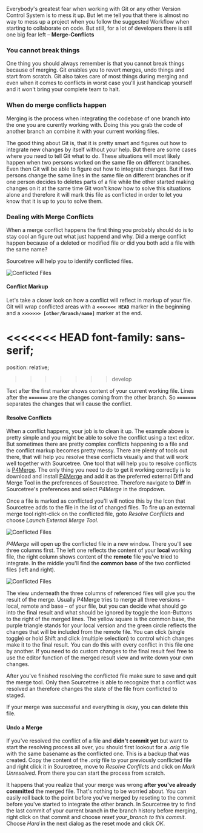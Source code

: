 Everybody's greatest fear when working with Git or any other Version Control System is to mess it up. But let me tell you that there is almost no way to mess up a project when you follow the suggested Workflow when starting to collaborate on code. But still, for a lot of developers there  is still one big fear left – **Merge-Conflicts**


### You cannot break things
One thing you should always remember is that you cannot break things because of merging. Git enables you to revert merges, undo things and start from scratch.
Git also takes care of most things during merging and even when it comes to conflicts in worst case you'll just handicap yourself and it won't bring your complete team to halt.

### When do merge conflicts happen
Merging is the process when integrating the codebase of one branch into the one you are curently working with. Doing this you grab the code of another branch an combine it with your current working files.

The good thing about Git is, that it is pretty smart and figures out how to integrate new changes by itself without your help. But there are some cases where you need to tell Git what to do. These situations will most likely happen when two persons worked on the same file on different branches. Even then Git will be able to figure out how to integrate changes. But if two persons change the same lines in the same file on different branches or if one person decides to deletes parts of a file while the other started making changes on it at the same time Git won't know how to solve this situations alone and therefore it will mark this file as conflicted in order to let you know that it is up to you to solve them.


### Dealing with Merge Conflicts
When a merge conflict happens the first thing you probably should do is to stay cool an figure out what just happend and why. Did a merge conflict happen because of a deleted or modified file or did you both add a file with the same name?

Sourcetree will help you to identify conflicted files.

![Conflicted Files](/web-development-field-guide/img/content/collaboration/sourcetree-conflict-01.jpg "Conflicted Files")  


#### Conflict Markup
Let's take a closer look on how a conflict will reflect in markup of your file. Git will wrap conflicted areas with a **`<<<<<<< HEAD`** marker in the beginning and a **`>>>>>>> [other/branch/name]`** marker at the end.

<<<<<<< HEAD
font-family: sans-serif;
=======
position: relative;
>>>>>>> develop

Text after the first marker shows content of your current working file. Lines after the **`=======`** are the changes coming from the other branch. So **`=======`** separates the changes that will cause the conflict.


#### Resolve Conflicts
When a conflict happens, your job is to clean it up. The example above is pretty simple and you might be able to solve the conflict using a text editor. But sometimes there are pretty complex conflicts happening to a file and the conflict markup becomes pretty messy. There are plenty of tools out there, that will help you resolve these conflicts visually and that will work well together with Sourcetree. One tool that will help you to resolve conflicts is [P4Merge](http://www.perforce.com/product/components/perforce-visual-merge-and-diff-tools).
The only thing you need to do to get it working correctly is to download and install [P4Merge](http://www.perforce.com/product/components/perforce-visual-merge-and-diff-tools) and add it as the preferred external Diff and Merge Tool in the preferences of Sourcetree. Therefore navigate to **Diff** in Sourcetree's preferences and select *P4Merge* in the dropdown.

Once a file is marked as conflicted you'll will notice this by the Icon that Sourcetree adds to the file in the list of changed files. To fire up an external merge tool right-click on the conflicted file, goto *Resolve Confilicts* and choose *Launch External Merge Tool*.

![Conflicted Files](/web-development-field-guide/img/content/collaboration/sourcetree-conflict-02.jpg "Conflicted Files")

*P4Merge* will open up the conflicted file in a new window. There you'll see three columns first. The left one reflects the content of your **local** working file, the right column shows content of the **remote** file you've tried to integrate. In the middle you'll find the **common base** of the two conflicted files (left and right).

![Conflicted Files](/web-development-field-guide/img/content/collaboration/sourcetree-conflict-03.jpg "Conflicted Files")

The view underneath the three columns of referenced files will give you the result of the merge. Usually P4Merge tries to merge all three versions – local, remote and base – of your file, but you can decide what should go into the final result and what should be ignored by toggle the Icon-Buttons to the right of the merged lines. The yellow square is the common base, the purple triangle stands for your local version and the green circle reflects the changes that will be included from the remote file. You can click (single toggle) or hold Shift and click (multiple selection) to control which changes make it to the final result. You can do this with every conflict in this file one by another. If you need to do custom changes to the final result feel free to use the editor function of the merged result view and write down your own changes.

After you've finished resolving the conflicted file make sure to save and quit the merge tool. Only then Sourcetree is able to recognize that a conflict was resolved an therefore changes the state of the file from conflicted to staged.

If your merge was successful and everything is okay, you can delete this file.

#### Undo a Merge

If you've resolved the conflict of a file and **didn't commit yet** but want to start the resolving process all over, you should first lookout for a *.orig* file with the same basename as the conflicted one. This is a backup that was created. Copy the content of the *.orig* file to your previously conflicted file and right click it in Sourcetree, move to *Resolve Conflicts* and click on *Mark Unresolved*. From there you can start the process from scratch.

It happens that you realize that your merge was wrong **after you've already committed** the merged file. That's nothing to be worried about. You can easily roll back to the point before you've merged by reseting to the commit before you've started to integrate the other branch. In Sourcetree try to find the last commit of your current branch in the branch history before merging, right click on that commit and choose *reset *your_branch* to this commit*. Choose *Hard* in the next dialog as the reset mode and click *OK*.
